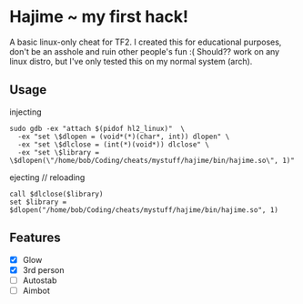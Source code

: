 # Hajime ~ my first hack!
A basic linux-only cheat for TF2. I created this for educational purposes, don't be an asshole and ruin other people's fun :(
Should?? work on any linux distro, but I've only tested this on my normal system (arch).

## Usage
injecting
```
sudo gdb -ex "attach $(pidof hl2_linux)"  \
  -ex "set \$dlopen = (void*(*)(char*, int)) dlopen" \
  -ex "set \$dlclose = (int(*)(void*)) dlclose" \
  -ex "set \$library = \$dlopen(\"/home/bob/Coding/cheats/mystuff/hajime/bin/hajime.so\", 1)"
```

ejecting // reloading
```
call $dlclose($library)
set $library = $dlopen("/home/bob/Coding/cheats/mystuff/hajime/bin/hajime.so", 1)
```

## Features
- [x] Glow
- [x] 3rd person
- [ ] Autostab
- [ ] Aimbot
